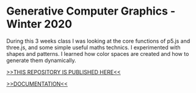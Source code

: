 

# Generative Computer Graphics - Winter 2020

During this 3 weeks class I was looking at the core functions of p5.js and three.js, and some simple useful maths technics. I experimented with shapes and patterns. I learned how color spaces are created and how to generate them dynamically. 


[>>THIS REPOSITORY IS PUBLISHED HERE<<](https://seimon-m.github.io/gencg/)

[>>DOCUMENTATION<<](https://www.notion.so/GENCG-7987bd0348854beba04deda21d2ffa54)

